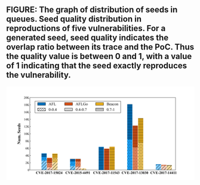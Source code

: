 ## FIGURE: The graph of distribution of seeds in queues. Seed quality distribution in reproductions of five vulnerabilities. For a generated seed, seed quality indicates the overlap ratio between its trace and the PoC. Thus the quality value is between 0 and 1, with a value of 1 indicating that the seed exactly reproduces the vulnerability.
![heavyweght](https://github.com/SEU-SSL/PDGF-Details/blob/main/Image/heavy.png)

